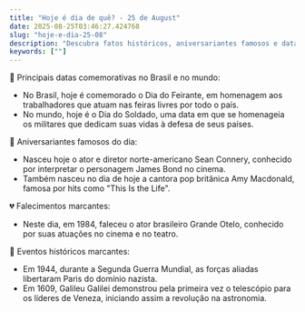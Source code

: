```yaml
---
title: "Hoje é dia de quê? - 25 de August"
date: 2025-08-25T03:46:27.424768
slug: "hoje-e-dia-25-08"
description: "Descubra fatos históricos, aniversariantes famosos e datas comemorativas do dia 25 de agosto."
keywords: [""]
---
```


🎉 Principais datas comemorativas no Brasil e no mundo:

- No Brasil, hoje é comemorado o Dia do Feirante, em homenagem aos trabalhadores que atuam nas feiras livres por todo o país.
- No mundo, hoje é o Dia do Soldado, uma data em que se homenageia os militares que dedicam suas vidas à defesa de seus países.

🎂 Aniversariantes famosos do dia:

- Nasceu hoje o ator e diretor norte-americano Sean Connery, conhecido por interpretar o personagem James Bond no cinema.
- Também nasceu no dia de hoje a cantora pop britânica Amy Macdonald, famosa por hits como "This Is the Life".

💔 Falecimentos marcantes:

- Neste dia, em 1984, faleceu o ator brasileiro Grande Otelo, conhecido por suas atuações no cinema e no teatro.

📰 Eventos históricos marcantes:

- Em 1944, durante a Segunda Guerra Mundial, as forças aliadas libertaram Paris do domínio nazista.
- Em 1609, Galileu Galilei demonstrou pela primeira vez o telescópio para os líderes de Veneza, iniciando assim a revolução na astronomia.